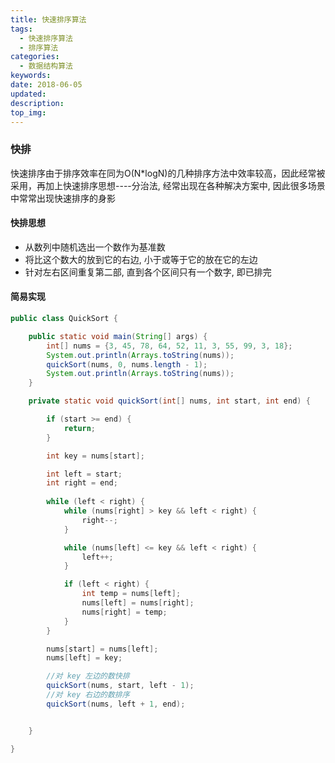 ```yaml
---
title: 快速排序算法
tags: 
  - 快速排序算法
  - 排序算法
categories:
  - 数据结构算法
keywords: 
date: 2018-06-05
updated: 
description: 
top_img: 
---
```


### 快排

​        快速排序由于排序效率在同为O(N*logN)的几种排序方法中效率较高，因此经常被采用，再加上快速排序思想----分治法, 经常出现在各种解决方案中, 因此很多场景中常常出现快速排序的身影



#### 快排思想

- 从数列中随机选出一个数作为基准数
- 将比这个数大的放到它的右边, 小于或等于它的放在它的左边
- 针对左右区间重复第二部, 直到各个区间只有一个数字, 即已排完



#### 简易实现

```java
public class QuickSort {

    public static void main(String[] args) {
        int[] nums = {3, 45, 78, 64, 52, 11, 3, 55, 99, 3, 18};
        System.out.println(Arrays.toString(nums));
        quickSort(nums, 0, nums.length - 1);
        System.out.println(Arrays.toString(nums));
    }

    private static void quickSort(int[] nums, int start, int end) {

        if (start >= end) {
            return;
        }

        int key = nums[start];

        int left = start;
        int right = end;
        
        while (left < right) {
            while (nums[right] > key && left < right) {
                right--;
            }

            while (nums[left] <= key && left < right) {
                left++;
            }

            if (left < right) {
                int temp = nums[left];
                nums[left] = nums[right];
                nums[right] = temp;
            }
        }

        nums[start] = nums[left];
        nums[left] = key;

        //对 key 左边的数快排
        quickSort(nums, start, left - 1);
        //对 key 右边的数排序
        quickSort(nums, left + 1, end);


    }

}
```

